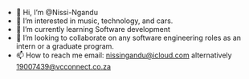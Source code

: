 - 👋 Hi, I’m @Nissi-Ngandu
- 👀 I’m interested in music, technology, and cars.
- 🌱 I’m currently learning Software development
- 💞️ I’m looking to collaborate on any software engineering roles as an intern or a graduate program. 
- 📫 How to reach me email: nissingandu@icloud.com
alternatively 19007439@vcconnect.co.za 

<!---
Nissi-Ngandu/Nissi-Ngandu is a ✨ special ✨ repository because its `README.md` (this file) appears on your GitHub profile.
You can click the Preview link to take a look at your changes.
--->
